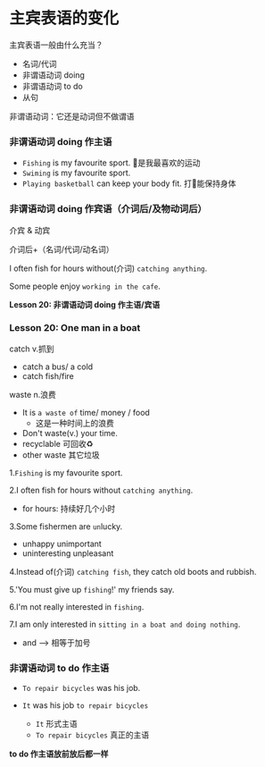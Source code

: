 # 主宾表语的变化

主宾表语一般由什么充当？
* 名词/代词
* 非谓语动词 doing
* 非谓语动词 to do
* 从句

非谓语动词：它还是动词但不做谓语

### 非谓语动词 doing 作主语
* `Fishing` is my favourite sport. 🎣是我最喜欢的运动
* `Swiming` is my favourite sport.
* `Playing basketball` can keep your body fit. 打🏀能保持身体

### 非谓语动词 doing 作宾语（介词后/及物动词后）
介宾 & 动宾

介词后+（名词/代词/动名词）

I often fish for hours without(介词) `catching anything`.

Some people enjoy `working in the cafe`.

**Lesson 20: 非谓语动词 doing 作主语/宾语**

### Lesson 20: One man in a boat

catch v.抓到
* catch a bus/ a cold
* catch fish/fire

waste n.浪费
* It is `a waste of` time/ money / food
  * 这是一种时间上的浪费
* Don't waste(v.) your time.
* recyclable 可回收♻️
* other waste 其它垃圾

1.`Fishing` is my favourite sport.

2.I often fish for hours without `catching anything`.
* for hours: 持续好几个小时

3.Some fishermen are `un`lucky.
* unhappy   unimportant
* uninteresting  unpleasant

4.Instead of(介词) `catching fish`, they catch old boots and rubbish.

5.'You must give up `fishing`!' my friends say.

6.I'm not really interested in `fishing`.

7.I am only interested in `sitting in a boat and doing nothing`.
* and --> 相等于加号

### 非谓语动词 to do 作主语

* `To repair bicycles` was his job. 

* `It` was his job `to repair bicycles`
  * `It` 形式主语
  * `To repair bicycles` 真正的主语

**to do 作主语放前放后都一样**




